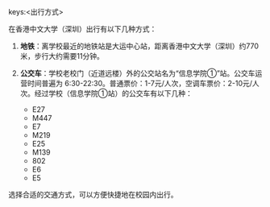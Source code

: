 keys:<出行方式>


在香港中文大学（深圳）出行有以下几种方式：

1. **地铁**：离学校最近的地铁站是大运中心站，距离香港中文大学（深圳）约770米，步行大约需要11分钟。

2. **公交车**：学校老校门（近道远楼）外的公交站名为“信息学院①”站。公交车运营时间普遍为 6:30-22:30。普通票价：1-7元/人次，空调车票价：2-10元/人次。经过学校（信息学院①站）的公交车有以下几种：

   - E27
   - M447
   - E7
   - M219
   - E25
   - M139
   - 802
   - E6
   - E5

选择合适的交通方式，可以方便快捷地在校园内出行。
